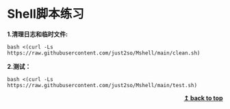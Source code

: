 # Shell脚本练习
**1.清理日志和临时文件:**            
```shell
bash <(curl -Ls https://raw.githubusercontent.com/just2so/Mshell/main/clean.sh)
```
**2.测试：**
```shell
bash <(curl -Ls https://raw.githubusercontent.com/just2so/Mshell/main/test.sh)
```
<div align="right">
    <b><a href="#Shell脚本练习">↥ back to top</a></b>
</div>



